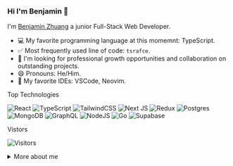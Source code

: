 ### Hi I'm Benjamin 👋

I'm [Benjamin Zhuang](https://benjaminzhuang.com/) a junior Full-Stack Web Developer.

<!-- 📮 Reach me out! -->

- 💻 My favorite programming language at this momemnt: TypeScript.
- ✅ Most frequently used line of code: `tsrafce`.
- 🎈 I'm looking for professional growth opportunities and collaboration on outstanding projects.
- 😄 Pronouns: He/Him.
- 📝 My favorite IDEs: VSCode, Neovim.

<!-- separator -->
Top Technologies

![React](https://img.shields.io/badge/react-%2320232a.svg?style=for-the-badge&logo=react&logoColor=%2361DAFB) ![TypeScript](https://img.shields.io/badge/typescript-%23007ACC.svg?style=for-the-badge&logo=typescript&logoColor=white) ![TailwindCSS](https://img.shields.io/badge/tailwindcss-%2338B2AC.svg?style=for-the-badge&logo=tailwind-css&logoColor=white) ![Next JS](https://img.shields.io/badge/Next-black?style=for-the-badge&logo=next.js&logoColor=white) ![Redux](https://img.shields.io/badge/redux-%23593d88.svg?style=for-the-badge&logo=redux&logoColor=white) ![Postgres](https://img.shields.io/badge/postgres-%23316192.svg?style=for-the-badge&logo=postgresql&logoColor=white) ![MongoDB](https://img.shields.io/badge/MongoDB-%234ea94b.svg?style=for-the-badge&logo=mongodb&logoColor=white) ![GraphQL](https://img.shields.io/badge/-GraphQL-E10098?style=for-the-badge&logo=graphql&logoColor=white) ![NodeJS](https://img.shields.io/badge/node.js-6DA55F?style=for-the-badge&logo=node.js&logoColor=white) ![Go](https://img.shields.io/badge/go-%2300ADD8.svg?style=for-the-badge&logo=go&logoColor=white) ![Supabase](https://img.shields.io/badge/Supabase-3ECF8E?style=for-the-badge&logo=supabase&logoColor=white)


<!-- separator -->
Vistors

![Visitors](https://api.visitorbadge.io/api/visitors?path=https%3A%2F%2Fgithub.com%2FBenjaminnnnnn%2Fbenjaminnnnnn&countColor=%23263759)

<details>
<summary>More about me</summary>

#### Code Stats
<!--START_SECTION:waka-->

```txt
Go     5 hrs 13 mins   ███████████████████████▓░   94.72 %
JSON   17 mins         █▒░░░░░░░░░░░░░░░░░░░░░░░   05.28 %
Text   0 secs          ░░░░░░░░░░░░░░░░░░░░░░░░░   00.01 %
```

<!--END_SECTION:waka-->

#### Github Stats
![benjaminnnnnn's github stats](https://github-readme-stats.vercel.app/api?username=benjaminnnnnn&hide=contribs,prs)
</details>
